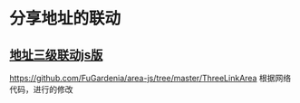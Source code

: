 分享地址的联动
==========
[地址三级联动js版](https://github.com/FuGardenia/area-js/tree/master/ThreeLinkArea)<br />  
------------
https://github.com/FuGardenia/area-js/tree/master/ThreeLinkArea
根据网络代码，进行的修改

